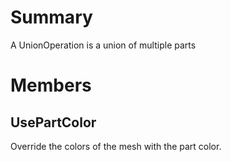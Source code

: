 # Summary
A UnionOperation is a union of multiple parts

# Members

## UsePartColor
Override the colors of the mesh with the part color.
